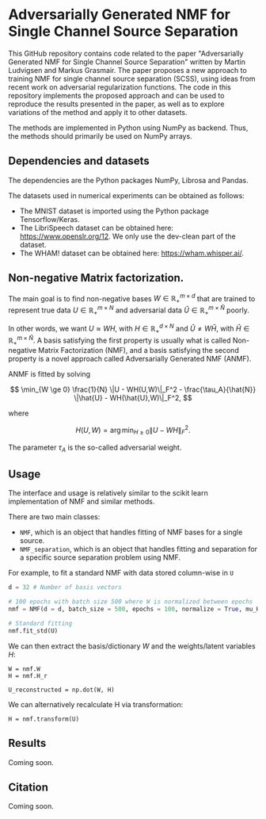 <!-- Include MathJax library -->
<script type="text/javascript" async src="https://cdnjs.cloudflare.com/ajax/libs/mathjax/2.7.2/MathJax.js?config=TeX-MML-AM_CHTML"></script>

# Adversarially Generated NMF for Single Channel Source Separation

This GitHub repository contains code related to the paper "Adversarially Generated NMF for Single Channel Source Separation" written by Martin Ludvigsen and Markus Grasmair. The paper proposes a new approach to training NMF for single channel source separation (SCSS), using ideas from recent work on adversarial regularization functions. The code in this repository implements the proposed approach and can be used to reproduce the results presented in the paper, as well as to explore variations of the method and apply it to other datasets.

The methods are implemented in Python using NumPy as backend. Thus, the methods should primarily be used on NumPy arrays.

## Dependencies and datasets

The dependencies are the Python packages NumPy, Librosa and Pandas. 

The datasets used in numerical experiments can be obtained as follows:
- The MNIST dataset is imported using the Python package Tensorflow/Keras. 
- The LibriSpeech dataset can be obtained here: https://www.openslr.org/12. We only use the dev-clean part of the dataset.
- The WHAM! dataset can be obtained here: https://wham.whisper.ai/.

## Non-negative Matrix factorization.

The main goal is to find non-negative bases $W \in \mathbb{R}_{+}^{m \times d}$ that are trained to represent true data $U \in \mathbb{R}_{+}^{m \times N}$ and adversarial data $\hat{U} \in \mathbb{R}_{+}^{m \times \hat{N}}$ poorly.

In other words, we want $U \approx WH$, with $H \in \mathbb{R}_+^{d \times N}$ and $\hat{U} \neq W\hat{H}$, with $\hat{H} \in \mathbb{R}_+^{m \times \hat{N}}$. A basis satisfying the first property is usually what is called Non-negative Matrix Factorization (NMF), and a basis satisfying the second property is a novel approach called Adversarially Generated NMF (ANMF).

ANMF is fitted by solving

$$ \min_{W \ge 0} \frac{1}{N} \|U - WH(U,W)\|_F^2 - \frac{\tau_A}{\hat{N}}  \|\hat{U} - WH(\hat{U},W)\|_F^2, $$

where

$$ H(U,W) = \arg \min_{H \ge 0} \|U - WH\|_F^2.$$

The parameter $\tau_A$ is the so-called adversarial weight.

## Usage
The interface and usage is relatively similar to the scikit learn implementation of NMF and similar methods.

There are two main classes:

- ```NMF```, which is an object that handles fitting of NMF bases for a single source.
- ```NMF_separation```, which is an object that handles fitting and separation for a specific source separation problem using NMF.




For example, to fit a standard NMF with data stored column-wise in ```U```
```python
d = 32 # Number of basis vectors

# 100 epochs with batch size 500 where W is normalized between epochs
nmf = NMF(d = d, batch_size = 500, epochs = 100, normalize = True, mu_H = )

# Standard fitting
nmf.fit_std(U)
```

We can then extract the basis/dictionary $W$ and the weights/latent variables $H$:
```
W = nmf.W
H = nmf.H_r

U_reconstructed = np.dot(W, H)
```

We can alternatively recalculate H via transformation:
```
H = nmf.transform(U)
```


## Results

Coming soon.

## Citation

Coming soon. 
